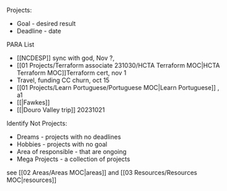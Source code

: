 
Projects:
 - Goal - desired result
 - Deadline - date

PARA List
- [[NCDESP]] sync with god, Nov ?,  
- [[01 Projects/Terraform associate 231030/HCTA Terraform MOC|HCTA Terraform MOC]]Terraform cert, nov 1
- Travel, funding CC churn, oct 15
- [[01 Projects/Learn Portuguese/Portuguese MOC|Learn Portuguese]] , a1 
- [[|Fawkes]]
- [[|Douro Valley trip]] 20231021

Identify Not Projects:
 - Dreams - projects with no deadlines
 - Hobbies - projects with no goal
 - Area of responsible  - that are ongoing
 - Mega Projects - a collection of projects

see [[02 Areas/Areas MOC|areas]] and [[03 Resources/Resources MOC|resources]]


